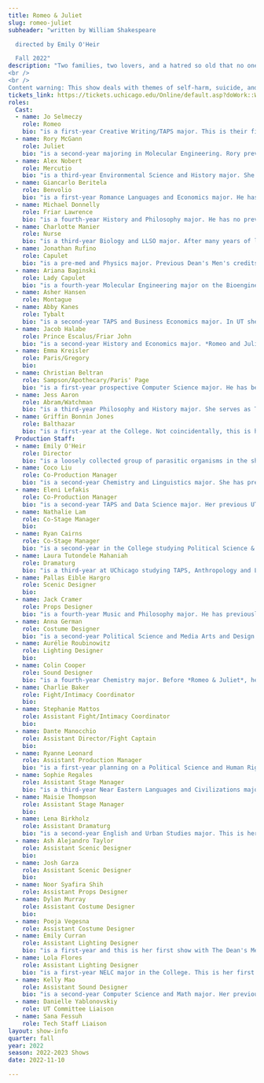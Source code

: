 ```yaml
---
title: Romeo & Juliet
slug: romeo-juliet
subheader: "written by William Shakespeare

  directed by Emily O'Heir

  Fall 2022"
description: "Two families, two lovers, and a hatred so old that no one remembers its cause. Defying the barriers forged from their families’ enmity, Romeo and Juliet challenge their community by risking everything for love. Shakespeare sets his immortal tale against a community uprooted by conflict—as resonant today as it was 400 years ago. Moved by mutual infatuation and desire for a new life, Romeo and Juliet dare to pursue a reality where hearts are not ruled by hatred.
<br />
<br /> 
Content warning: This show deals with themes of self-harm, suicide, and parental abuse."
tickets_link: https://tickets.uchicago.edu/Online/default.asp?doWork::WScontent::loadArticle=Load&BOparam::WScontent::loadArticle::article_id=C66864C8-C8CA-4255-9391-97D33D3B8FAB
roles:
  Cast:
  - name: Jo Selmeczy
    role: Romeo
    bio: "is a first-year Creative Writing/TAPS major. This is their first Dean’s Men production. Before college, they performed in their high school’s productions of *Romeo and Juliet* (Nurse) and *Clue* (Wadsworth), and were a part of their high school’s improv troupe. Offstage, Jo enjoys rock-climbing, playing guitar, and pontificating on the relentless melancholy of existence."
  - name: Rory McGann
    role: Juliet
    bio: "is a second-year majoring in Molecular Engineering. Rory previously worked as an Understudy in *King Lear* last spring, and has performed in *Singin' in the Rain* (Don Lockwood) and *Into the Woods* (Jack) in the past, among others. He enjoys writing, climbing, singing, and making crossword puzzles. He would like to thank the cast & crew for their tireless effort in putting this performance together and his family & friends for their continuous support. He hopes you enjoy the show!"
  - name: Alex Nobert
    role: Mercutio
    bio: "is a third-year Environmental Science and History major. She has previously acted in *King Lear* (Regan), *The Heirs* (Aveline) and *Original Sin* (ensemble member), as well as Hyde Park Community Players' *Much Ado About Nothing* (Don John). When she is not learning how to properly use a cigarette or fall without hurting her knees, she is trying her best to promote sustainability on campus (please please sign up for the subsidized off campus composting program!! Ask me about it, I'll send you the link!). She is so grateful to be a part of this incredible cast and crew. And lastly, a plague o' both your houses!"
  - name: Giancarlo Beritela
    role: Benvolio
    bio: "is a first-year Romance Languages and Economics major. He has previously appeared in *Conflict* (Narrator), *Lonely* (Frank), and *Clue* (Chief of Police). This is his first show with the Dean's Men, the first of hopefully many more in the years to come!"
  - name: Michael Donnelly
    role: Friar Lawrence
    bio: "is a fourth-year History and Philosophy major. He has no previous theater experience, and is really just happy to be here."
  - name: Charlotte Manier
    role: Nurse
    bio: "is a third-year Biology and LLSO major. After many years of learning and teaching Shakespeare with The Viola Project, *Romeo and Juliet* is her first full Shakespeare production. Joining this production has, without a doubt, been her best decision since coming to UChicago. There's no faith, no trust, no honesty in men...except for the Dean's Men."
  - name: Jonathan Rufino
    role: Capulet
    bio: "is a pre-med and Physics major. Previous Dean's Men's credits include Spring 2022's *King Lear* (Lear), Autumn 2021's *Love's Labour's Lost* (Ferdinand), Autumn 2020's *Much Ado About Monologues* (King John), Spring 2019's *Twelfth Night* (Sir Andrew Aguecheek), and Winter 2019's *Macbeth* (Macduff). He would like to apologize in advance for how mean his character is and assures you that, in real life, he is just a silly little guy. Enjoy the show!"
  - name: Ariana Baginski
    role: Lady Capulet
    bio: "is a fourth-year Molecular Engineering major on the Bioengineering track and TAPS minor. She has previously worked for several UT productions including *The Trail to Oregon!* (Co-Stage Manager), *My H8 Letter to the Gr8 American Theatre* (Assistant Sound Designer), *The Old Man and the Old Moon* (Assistant Scenic Designer), and *The Winter's Tale* (Assistant Scenic Designer). She would like to thank the cast and crew of *Romeo and Juliet* for being so insanely talented and supportive!!!"
  - name: Asher Hansen
    role: Montague
  - name: Abby Kanes
    role: Tybalt
    bio: "is a second-year TAPS and Business Economics major. In UT she performed in *The Heirs Workshop* (Aveline), and the TAPS pro-show *Amazons and Their Men* (The Frau). Favorite credits include *Wait Until Dark* (Gloria), *Two Gentlemen of Verona* (Lucetta), *Romeo and Juliet* (Friar Lawrence, Capulet), and *The Crucible* (Rebecca Nurse). She has played bass in the pit orchestra for *The Trail to Oregon!* and the *Perfect Match Workshop*. She is on TAPS Admin Staff as a Front of House Manager and also a member of UT Committee."
  - name: Jacob Halabe
    role: Prince Escalus/Friar John
    bio: "is a second-year History and Economics major. *Romeo and Juliet* is his first UT show and he's so excited to be a part of the cast. When he's not impersonating a priest or pretending to govern Verona, Jacob likes reading and spending time with friends."
  - name: Emma Kreisler
    role: Paris/Gregory
    bio: 
  - name: Christian Beltran
    role: Sampson/Apothecary/Paris' Page
    bio: "is a first-year prospective Computer Science major. He has been acting all four years of high school, performing in *Guys and Dolls* (Nicely-Nicely Johnson), *TMLMTBGB* (Varies), *You're a Good Man, Charlie Brown* (Linus van Pelt), *The Addams Family* (Lucas), *Puffs* (J Finch / Zack Smith), and *The Lightning Thief* (Percy Jackson), and stage managing *The Diary of Anne Frank* his junior year. *Romeo and Juliet* is his first performance at UChicago, and hopefully far from his last!"
  - name: Jess Aaron
    role: Abram/Watchman
    bio: "is a third-year Philosophy and History major. She serves as Treasurer of the Dean’s Men Board, and is the Social Chair of her dance group Rhythmic Bodies in Motion. Jess also works as a research assistant on a project about epistemology in the science fiction pulp magazines."
  - name: Griffin Bonnin Jones
    role: Balthazar
    bio: "is a first-year at the College. Not coincidentally, this is his first production with UT and Dean's Men, and he's very excited to join the UChicago theatre community. In high school, he played characters such as Sir Andrew in *Twelfth Night* and Alex Anderson in *Lottery Tickets*."
  Production Staff:
  - name: Emily O'Heir
    role: Director
    bio: "is a loosely collected group of parasitic organisms in the shape of a woman. She has worked on a variety of shows in her 13 quarters at the University as an actor, dramaturg, and director. She is a proud member of the Dean's Men and is grateful to everyone who worked tirelessly to bring this show to life."
  - name: Coco Liu
    role: Co-Production Manager
    bio: "is a second-year Chemistry and Linguistics major. She has previously worked on *Love's Labour's Lost* (Assistant Stage Manager), *The Light* (Stage Manager), and *King Lear* (Co-Stage Manager). She promises that she'll try harder and actually have a fun fact next time."
  - name: Eleni Lefakis
    role: Co-Production Manager
    bio: "is a second-year TAPS and Data Science major. Her previous UT mainstage credits are *The Heirs* (Stage Manager) and *The Trail to Oregon!* (Assistant Director/Dramaturg). She is also currently working on *Marian, or The True Tale of Robin Hood* (Assistant Director/Dramaturg), going up 8th Week in Theater East! She's really excited that after three terms of involvement in UT, she can finally say she's a Dean's Man!"
  - name: Nathalie Lam
    role: Co-Stage Manager
    bio: 
  - name: Ryan Cairns
    role: Co-Stage Manager
    bio: "is a second-year in the College studying Political Science & Human Rights with minors in Classics & Democracy Studies. She has previously worked on *Love’s Labour’s Lost* (Assistant Director), *The Light* (Assistant Director), and *King Lear* (Cordelia), and looks forward to directing *The Laramie Project* next quarter. In the small amount of time that she’s not at Logan, you can find her sipping chai at the 61st Street Farmer’s Market or eating Jimmy John’s at the Point. She would like to shoutout the amazing management team (Emily, Nathalie, Sophie and Maisie), but most importantly Diet Coke for being necessary support throughout this amazing process."
  - name: Laura Tutondele Mahaniah
    role: Dramaturg
    bio: "is a third-year at UChicago studying TAPS, Anthropology and Linguistics. At the University, she has previously worked on *King Lear* (Old Man/Knight), *Fields of Asphodel* (Syd), *Love's Labour's Lost* (Rosaline) and *My H8 Letter to the Gr8 American Theatre* (Ensemble). Her current projects include *Marian, or the True Tale of Robin Hood* (Will Scarlett) and assisting Princess Mhoon Cooper with her research with the Chicago Black Dance Legacy Project. When not in the rehearsal room or classroom, Laura Tutondele can usually be found in one of the school's dance studios."
  - name: Pallas Eible Hargro
    role: Scenic Designer
    bio: 
  - name: Jack Cramer
    role: Props Designer
    bio: "is a fourth-year Music and Philosophy major. He has previously worked on *King Lear* (Assistant Sound Designer) and *Original Sin* (Music Director/Arranger/Recording Engineer/Sound Designer). Last summer, he worked on the new musical *Forest of Sin* with fellow UChicago students and alumni (Co-Writer/Assistant Music Director/Co-Arranger/Bassist/Sound Technician). He also helps run the 63rd Annual UChicago Folk Festival, coming to Mandel Hall on February 10th and 11th!"
  - name: Anna German
    role: Costume Designer
    bio: "is a second-year Political Science and Media Arts and Design major. She has previously worked on *King Lear* (Assistant Costume Designer) and *The Heirs* (Costume Designer). Her friend has written all the bios she's ever had to her name."
  - name: Aurélie Roubinowitz
    role: Lighting Designer
    bio: 
  - name: Colin Cooper
    role: Sound Designer
    bio: "is a fourth-year Chemistry major. Before *Romeo & Juliet*, he worked on *Antony and Cleopatra*, *Love's Labour's Lost*, and *King Lear* as sound designer. He currently serves as the president of the Dean's Men."
  - name: Charlie Baker
    role: Fight/Intimacy Coordinator
    bio:
  - name: Stephanie Mattos
    role: Assistant Fight/Intimacy Coordinator
    bio: 
  - name: Dante Manocchio
    role: Assistant Director/Fight Captain
    bio: 
  - name: Ryanne Leonard
    role: Assistant Production Manager
    bio: "is a first-year planning on a Political Science and Human Rights major. This is her first show she's worked on, but is hoping to do more in the future!"
  - name: Sophie Regales
    role: Assistant Stage Manager
    bio: "is a third-year Near Eastern Languages and Civilizations major. A long time musical lover, she is very excited to be a part of *Romeo and Juliet*. It is her first show with University Theater and she hopes the first of many."
  - name: Maisie Thompson 
    role: Assistant Stage Manager
    bio: 
  - name: Lena Birkholz
    role: Assistant Dramaturg
    bio: "is a second-year English and Urban Studies major. This is her first show with the Dean's Men."
  - name: Ash Alejandro Taylor
    role: Assistant Scenic Designer
    bio:
  - name: Josh Garza
    role: Assistant Scenic Designer
    bio: 
  - name: Noor Syafira Shih
    role: Assistant Props Designer
  - name: Dylan Murray
    role: Assistant Costume Designer
    bio: 
  - name: Pooja Vegesna
    role: Assistant Costume Designer
  - name: Emily Curran
    role: Assistant Lighting Designer
    bio: "is a first-year and this is her first show with The Dean's Men. In the past, she has worked on *Lord of the Flies* (Lighting Designer/Director), *Picnic at Hanging Rock* (Lighting Designer), and other student-written plays."
  - name: Lola Flores
    role: Assistant Lighting Designer
    bio: "is a first-year NELC major in the College. This is her first UT show."
  - name: Kelly Mao
    role: Assistant Sound Designer
    bio: "is a second-year Computer Science and Math major. Her previous UT/Dean's Men credits include *King Lear* (Co-Stage Manager) and *Love's Labour's Lost* (Assistant Stage Manager). She's very excited to be returning to her roots (sitting in the dark and hitting the space bar in QLab)."
  - name: Danielle Yablonovskiy
    role: UT Committee Liaison
  - name: Sana Fessuh
    role: Tech Staff Liaison
layout: show-info
quarter: fall
year: 2022
season: 2022-2023 Shows
date: 2022-11-10

---
```

